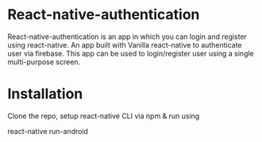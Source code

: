 # React-native-authentication
React-native-authentication is an app in which you can login and register using react-native. An app built with Vanilla react-native to authenticate user via firebase. This app can be used to login/register user using a single multi-purpose screen.

# Installation

Clone the repo, setup react-native CLI via npm & run using

react-native run-android
